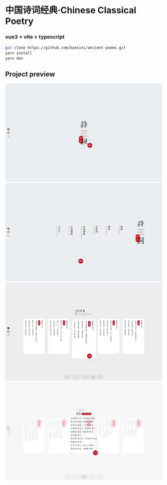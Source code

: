 # 中国诗词经典·Chinese Classical Poetry

### vue3 + vite + typescript
```bash
git clone https://github.com/kansini/ancient-poems.git
yarn install
yarn dev
```
## Project preview

![1.jpg](./screenshot/1.jpg)
![2.jpg](./screenshot/2.jpg)
![3.jpg](./screenshot/3.jpg)
![4.jpg](./screenshot/4.jpg)